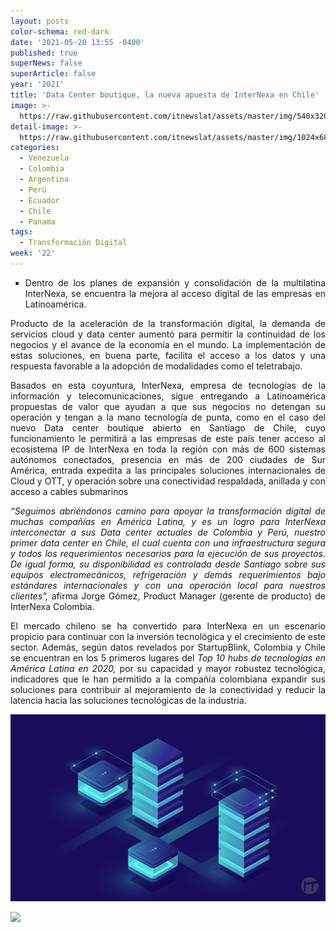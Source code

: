 ```yaml
---
layout: posts
color-schema: red-dark
date: '2021-05-20 13:55 -0400'
published: true
superNews: false
superArticle: false
year: '2021'
title: 'Data Center boutique, la nueva apuesta de InterNexa en Chile'
image: >-
  https://raw.githubusercontent.com/itnewslat/assets/master/img/540x320/Data-Center-Cubos-p.jpg
detail-image: >-
  https://raw.githubusercontent.com/itnewslat/assets/master/img/1024x680/Data-Center-Cubos-g.jpg
categories:
  - Venezuela
  - Colombia
  - Argentina
  - Perú
  - Ecuador
  - Chile
  - Panama
tags:
  - Transformación Digital
week: '22'
---
```

<ul style="text-align: justify;">
	<li>Dentro de los planes de expansión y consolidación de la multilatina InterNexa, se encuentra la mejora al acceso digital de las empresas en Latinoamérica.</li>
</ul>
<p style="text-align: justify;">Producto de la aceleración de la transformación digital, la demanda de servicios cloud y data center aumentó para permitir la continuidad de los negocios y el avance de la economía en el mundo. La implementación de estas soluciones, en buena parte, facilita el acceso a los datos y una respuesta favorable a la adopción de modalidades como el teletrabajo.</p>
<p style="text-align: justify;">Basados en esta coyuntura, InterNexa, empresa de tecnologías de la información y telecomunicaciones, sigue entregando a Latinoamérica propuestas de valor que ayudan a que sus negocios no detengan su operación y tengan a la mano tecnología de punta, como en el caso del nuevo Data center boutique abierto en Santiago de Chile, cuyo funcionamiento le permitirá a las empresas de este país tener acceso al ecosistema IP de InterNexa en toda la región con más de 600 sistemas autónomos conectados, presencia en más de 200 ciudades de Sur América, entrada expedita a las principales soluciones internacionales de Cloud y OTT, y operación sobre una conectividad respaldada, anillada y con acceso a cables submarinos</p>
<p style="text-align: justify;"><em>“Seguimos abriéndonos camino para apoyar la transformación digital de muchas compañías en América Latina, y es un logro para InterNexa interconectar a sus Data center actuales de Colombia y Perú, nuestro primer data center en Chile, el cual cuenta con una infraestructura segura y todos los requerimientos necesarios para la ejecución de sus proyectos. De igual forma, su disponibilidad es controlada desde Santiago sobre sus equipos electromecánicos, refrigeración y demás requerimientos bajo estándares internacionales y con una operación local para nuestros clientes”, </em>afirma Jorge Gómez, Product Manager (gerente de producto) de InterNexa Colombia.</p>
<p style="text-align: justify;">El mercado chileno se ha convertido para InterNexa en un escenario propicio para continuar con la inversión tecnológica y el crecimiento de este sector. Además, según datos revelados por StartupBlink, Colombia y Chile se encuentran en los 5 primeros lugares del <em>Top 10 hubs de tecnologías en América Latina en 2020, </em>por su capacidad y mayor robustez tecnológica, indicadores que le han permitido a la compañía colombiana expandir sus soluciones para contribuir al mejoramiento de la conectividad y reducir la latencia hacia las soluciones tecnológicas de la industria.</p>

![](https://raw.githubusercontent.com/itnewslat/assets/master/img/540x320/Data-Center-Cubos-p.jpg)

<img src="https://tracker.metricool.com/c3po.jpg?hash=56f88a41e39ab42c063cc51676587a04"/>